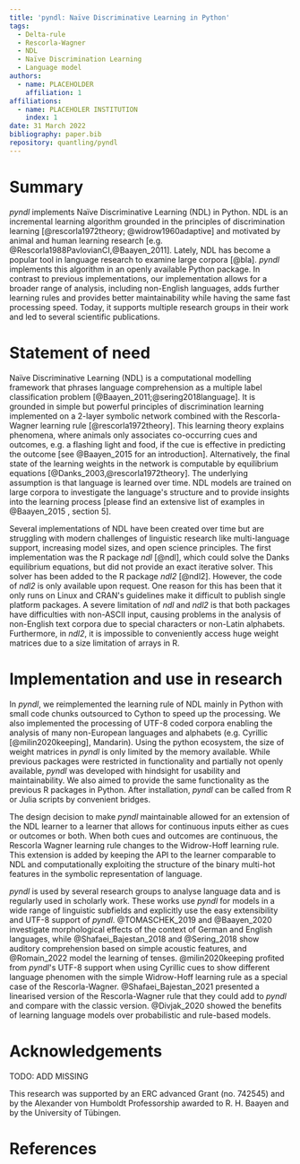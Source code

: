 ```yaml
---
title: 'pyndl: Naïve Discriminative Learning in Python'
tags:
  - Delta-rule
  - Rescorla-Wagner
  - NDL
  - Naïve Discrimination Learning
  - Language model
authors:
  - name: PLACEHOLDER
    affiliation: 1
affiliations:
  - name: PLACEHOLER INSTITUTION
    index: 1    
date: 31 March 2022
bibliography: paper.bib
repository: quantling/pyndl
---
```


# Summary

<!-- A summary describing the high-level functionality and purpose of the software for a diverse, non-specialist audience --> 
*pyndl* implements Naïve Discriminative Learning (NDL) in Python. NDL is an incremental learning algorithm grounded in the principles of discrimination learning [@rescorla1972theory; @widrow1960adaptive] and motivated by animal and human learning research [e.g. @Rescorla1988PavlovianCI,@Baayen_2011]. Lately, NDL has become a popular tool in language research to examine large corpora [@bla]. *pyndl* implements this algorithm in an openly available Python package. In contrast to previous implementations, our implementation allows for a broader range of analysis, including non-English languages, adds further learning rules and provides better maintainability while having the same fast processing speed. Today, it supports multiple research groups in their work and led to several scientific publications.


# Statement of need

<!-- General problem --> 
Naïve Discriminative Learning (NDL) is a computational modelling framework that phrases language comprehension as a multiple label classification problem [@Baayen_2011;@sering2018language]. It is grounded in simple but powerful principles of discrimination learning implemented on a 2-layer symbolic network combined with the Rescorla-Wagner learning rule [@rescorla1972theory]. 
This learning theory explains phenomena, where animals only associates co-occurring cues and outcomes, e.g. a flashing light and food, if the cue is effective in predicting the outcome [see @Baayen_2015 for an introduction].
Alternatively, the final state of the learning weights in the network is computable by equilibrium equations [@Danks_2003,@rescorla1972theory]. The underlying assumption is that language is learned over time. NDL models are trained on large corpora to investigate the language's structure and to provide insights into the learning process [please find an extensive list of examples in @Baayen_2015
, section 5].


<!-- Which implementations are out there? --> 
Several implementations of NDL have been created over time but are struggling with modern challenges of linguistic research like multi-language support, increasing model sizes, and open science principles. The first implementation was the R package *ndl* [@ndl], which could solve the Danks equilibrium equations, but did not provide an exact iterative solver. This solver has been added to the R package *ndl2* [@ndl2]. However, the code of *ndl2* is only available upon request. One reason for this has been that it only runs on Linux and CRAN's guidelines make it difficult to publish single platform packages. A severe limitation of *ndl* and *ndl2* is that both packages have difficulties with non-ASCII input, causing problems in the analysis of non-English text corpora due to special characters or non-Latin alphabets. Furthermore, in *ndl2*, it is impossible to conveniently access huge weight matrices due to a size limitation of arrays in R.


# Implementation and use in research

<!-- Short description of pyndl --> 
In *pyndl*, we reimplemented the learning rule of NDL mainly in Python with small code chunks outsourced to Cython to speed up the processing. We also implemented the processing of UTF-8 coded corpora enabling the analysis of many non-European languages and alphabets (e.g. Cyrillic [@milin2020keeping], Mandarin). Using the python ecosystem, the size of weight matrices in *pyndl* is only limited by the memory available. While previous packages were restricted in functionality and partially not openly available, *pyndl* was developed with hindsight for usability and maintainability. We also aimed to provide the same functionality as the previous R packages in Python. After installation, *pyndl* can be called from R or Julia scripts by convenient bridges.

<!-- WH extension of pyndl -->
The design decision to make *pyndl* maintainable allowed for an extension of the NDL learner to a learner that allows for continuous inputs either as cues or outcomes or both. When both cues and outcomes are continuous, the Rescorla Wagner learning rule changes to the Widrow-Hoff learning rule. This extension is added by keeping the API to the learner comparable to NDL and computationally exploiting the structure of the binary multi-hot features in the symbolic representation of language.

<!-- Pyndl in research --> 
*pyndl* is used by several research groups to analyse language data and is regularly used in scholarly work.
These works use *pyndl* for models in a wide range of linguistic subfields and explicitly use the easy extensibility and UTF-8 support of *pyndl*. 
@TOMASCHEK_2019 and @Baayen_2020 investigate morphological effects of the context of German and English languages, while @Shafaei_Bajestan_2018 and @Sering_2018 
show auditory comprehension based on simple acoustic features, and @Romain_2022 model the learning of tenses. 
@milin2020keeping profited from *pyndl*'s UTF-8 support when using Cyrillic cues to show different language phenomen with the simple Widrow-Hoff learning rule as a special case of the Rescorla-Wagner.
@Shafaei_Bajestan_2021 presented a linearised version of the Rescorla-Wagner rule that they could add to *pyndl* and compare with the classic version. @Divjak_2020 showed the benefits of learning language models over probabilistic and rule-based models.


# Acknowledgements

TODO: ADD MISSING


This research was supported by an ERC advanced Grant (no. 742545) and by the Alexander von Humboldt Professorship awarded to R. H. Baayen and by the University of Tübingen.

# References
